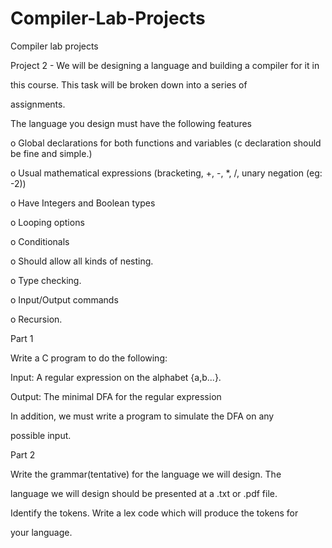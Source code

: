 # Compiler-Lab-Projects
Compiler lab projects

Project 2 - 
We will be designing a language and building a compiler for it in

this course. This task will be broken down into a series of

assignments.

The language you design must have the following features

o Global declarations for both functions and variables (c declaration should be fine and simple.)

o Usual mathematical expressions (bracketing, +, -, *, /, unary negation (eg: -2))

o Have Integers and Boolean types

o Looping options

o Conditionals

o Should allow all kinds of nesting.

o Type checking.

o Input/Output commands

o Recursion.


Part 1 

Write a C program to do the following: 

Input: A regular expression on the alphabet {a,b...}. 

Output: The minimal DFA for the regular expression 

In addition, we must write a program to simulate the DFA on any

possible input.

Part 2

Write the grammar(tentative) for the language we will design. The

language we will design should be presented at a .txt or .pdf file.

Identify the tokens. Write a lex code which will produce the tokens for

your language.

